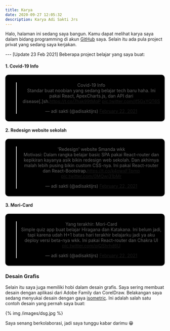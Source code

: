 ```yaml
---
title: Karya
date: 2020-09-27 12:05:32
description: Karya Adi Sakti Jrs
---
```

Halo, halaman ini sedang saya bangun. Kamu dapat melihat karya saya dalam bidang programming di akun [GitHub](https://github.com/adisaktijrs) saya. Selain itu ada pula project privat yang sedang saya kerjakan.

--- [Update 23 Feb 2021]
Beberapa project belajar yang saya buat:

#### 1. Covid-19 Info
<div style="background: #000; border-radius: 10px; padding: 10px;">
<blockquote class="twitter-tweet" data-conversation="none" data-theme="dark" align="center"><p lang="in" dir="ltr">Covid-19 Info<br>Standar buat noobian yang sedang belajar tech baru haha. Ini pakai React, ApexCharts.js, dan API dari disease[.]sh.<a href="https://t.co/7hak99tMqP">https://t.co/7hak99tMqP</a> <a href="https://t.co/jf5GxYQT6S">pic.twitter.com/jf5GxYQT6S</a></p>&mdash; adi sakti (@adisaktijrs) <a href="https://twitter.com/adisaktijrs/status/1363865466649808899?ref_src=twsrc%5Etfw">February 22, 2021</a></blockquote> <script async src="https://platform.twitter.com/widgets.js" charset="utf-8"></script>
</div>

#### 2. Redesign website sekolah
<div style="background: #000; border-radius: 10px; padding: 10px;">
<blockquote class="twitter-tweet" data-conversation="none" data-theme="dark" align="center"><p lang="in" dir="ltr">&#39;Redesign&#39; website Smanda wkk<br>Motivasi: Dalam rangka belajar basic SPA pakai React-router dan kepikiran kayanya asik bikin redesign web sekolah. Dan akhirnya malah lebih pusing bikin custom CSS-nya. Ini pakai React-router dan React-Bootstrap.<a href="https://t.co/k4owxFTpmp">https://t.co/k4owxFTpmp</a> <a href="https://t.co/0MQwj31bMr">pic.twitter.com/0MQwj31bMr</a></p>&mdash; adi sakti (@adisaktijrs) <a href="https://twitter.com/adisaktijrs/status/1363868805848465418?ref_src=twsrc%5Etfw">February 22, 2021</a></blockquote> <script async src="https://platform.twitter.com/widgets.js" charset="utf-8"></script>
</div>

#### 3. Mori-Card
<div style="background: #000; border-radius: 10px; padding: 10px;">
<blockquote class="twitter-tweet" data-conversation="none" data-theme="dark" align="center"><p lang="in" dir="ltr">Yang terakhir: Mori-Card<br>Simple quiz app buat belajar Hiragana dan Katakana. Ini belum jadi, tapi karena udah H+1 batas hari terakhir belajarku jadi ya aku deploy versi beta-nya wkk. Ini pakai React-router dan Chakra UI <a href="https://t.co/ojQShrhd6U">pic.twitter.com/ojQShrhd6U</a></p>&mdash; adi sakti (@adisaktijrs) <a href="https://twitter.com/adisaktijrs/status/1363870454826496001?ref_src=twsrc%5Etfw">February 22, 2021</a></blockquote> <script async src="https://platform.twitter.com/widgets.js" charset="utf-8"></script>
</div>

### Desain Grafis

Selain itu saya juga memiliki hobi dalam desain grafis. Saya sering membuat desain dengan aplikasi dari Adobe Family dan CorelDraw. Belakangan saya sedang menyukai desain dengan gaya [isometric](https://designshack.net/articles/trends/isometric-design-illustration/). Ini adalah salah satu contoh desain yang pernah saya buat:

{% img /images/dsg.jpg %}

Saya senang berkolaborasi, jadi saya tunggu kabar darimu 😁
